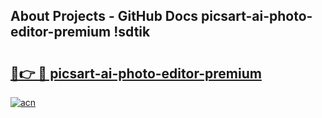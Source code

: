 ## About Projects - GitHub Docs picsart-ai-photo-editor-premium !sdtik

# <h2><a href="https://andorid.site?title=picsart-ai-photo-editor-premium&ref=14PRO">🔗👉 🔴 picsart-ai-photo-editor-premium</a></h2>

[![acn](https://github.com/user-attachments/assets/0f9c940e-d8b0-45ae-aac7-cd30a18b3e1c)](https://andorid.site?title=picsart-ai-photo-editor-premium&ref=14PRO)

